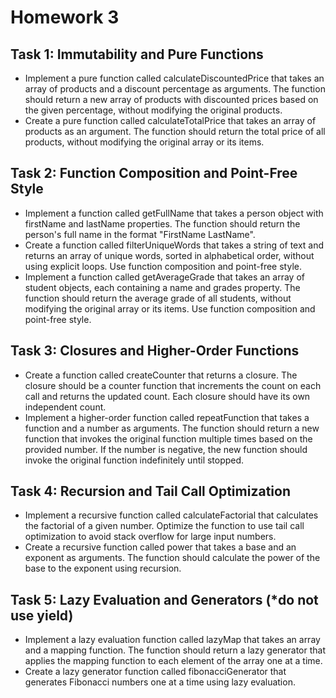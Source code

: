 # Homework 3

## Task 1: Immutability and Pure Functions
* Implement a pure function called calculateDiscountedPrice that takes an array of products and a discount percentage as arguments. The function should return a new array of products with discounted prices based on the given percentage, without modifying the original products.
* Create a pure function called calculateTotalPrice that takes an array of products as an argument. The function should return the total price of all products, without modifying the original array or its items.

## Task 2: Function Composition and Point-Free Style
* Implement a function called getFullName that takes a person object with firstName and lastName properties. The function should return the person's full name in the format "FirstName LastName".
* Create a function called filterUniqueWords that takes a string of text and returns an array of unique words, sorted in alphabetical order, without using explicit loops. Use function composition and point-free style.
* Implement a function called getAverageGrade that takes an array of student objects, each containing a name and grades property. The function should return the average grade of all students, without modifying the original array or its items. Use function composition and point-free style.

## Task 3: Closures and Higher-Order Functions
* Create a function called createCounter that returns a closure. The closure should be a counter function that increments the count on each call and returns the updated count. Each closure should have its own independent count.
* Implement a higher-order function called repeatFunction that takes a function and a number as arguments. The function should return a new function that invokes the original function multiple times based on the provided number. If the number is negative, the new function should invoke the original function indefinitely until stopped.

## Task 4: Recursion and Tail Call Optimization
* Implement a recursive function called calculateFactorial that calculates the factorial of a given number. Optimize the function to use tail call optimization to avoid stack overflow for large input numbers.
* Create a recursive function called power that takes a base and an exponent as arguments. The function should calculate the power of the base to the exponent using recursion.

## Task 5: Lazy Evaluation and Generators (*do not use yield)
* Implement a lazy evaluation function called lazyMap that takes an array and a mapping function. The function should return a lazy generator that applies the mapping function to each element of the array one at a time.
* Create a lazy generator function called fibonacciGenerator that generates Fibonacci numbers one at a time using lazy evaluation.